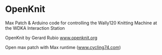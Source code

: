 # OpenKnit
Max Patch & Arduino code for controlling the Wally120 Knitting Machine at the WDKA Interaction Station

OpenKnit by Gerard Rubio www.openknit.org

Open max patch with Max runtime (www.cycling74.com)
